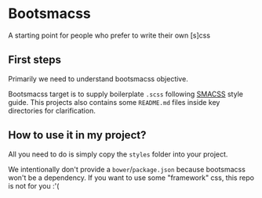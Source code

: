# Bootsmacss
A starting point for people who prefer to write their own [s]css

## First steps
Primarily we need to understand bootsmacss objective. 

Bootsmacss target is to supply boilerplate `.scss` following 
[SMACSS](https://smacss.com/) style guide. This projects also contains some
`README.md` files inside key directories for clarification.

## How to use it in my project?
All you need to do is simply copy the `styles` folder into your project.

We intentionally don't provide a `bower`/`package.json` because
bootsmacss won't be a dependency. If you want to use some "framework" css,
this repo is not for you :'(
